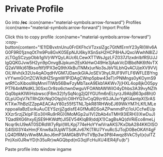 # Private Profile

Go into <strong>/ec</strong> :icon{name="material-symbols:arrow-forward"} Profiles :icon{name="material-symbols:arrow-forward"} Import Profile<br />

Click this to copy profile :icon{name="material-symbols:arrow-forward"} :copy-button{content="!E1!DBvxtnUnu0Fr0XFhcVTzxslZgc7GtNfErmY23yRI(Wv6AG0F9R01jznqOt7m9Po8GvK05EpNJU6kyXSnSsH2HCP8HAJQxciWwhN8lZJzLTGgSCzypObb1glV(rWYQyLAUc6LCewXTTWsJgzLFZ037J1zxdnIbfRSUJJlgQQKGJvw5H2yn9pOnvgBJpkum2EsKkHwO49He3jAakVcDlBbdNK6tNvTXQ2aVWk)61Bksoftlf)fPX3eQ9thXkBuTNMx)urNo3sJbV1iLbhQvACUjeXV9VVjOiLWvh(k32Us4qAOqdHVGM7JDan(kGIAJoSEV3hyLRUF9VFLF6WFLEBYngvYYwmGOrtZCWXdHZ5rgmW1P(DAgCWnp5pbw43eT)rPNMngs0yKOymS9wtRfCoXibosWqMnnITIWb56BwFzyMbTaxA9Ekb1AKWv7j(HXL4op8jkO05pyPT764nMNdKL30SxcOr9zo6ctwn0wguVFOANtAWWilO4yDhbs3A39vyNZlhGq0bpkKIWiHsbwsc(F8m32)fySqNcg2jQ)YGUfm6nELtyrzJ9AbjB63pd8h)0GLpUOqV7kTRhQXrNqOOtpjVcOllHYQ3vCqQ9zrtlGJAJxrYgK(4antpX(SrASKTXw7lhBzlZZppAEACAuY80z55fSTNL7pkR81RHWoEJ69WkYM7rLKfLMLenppoallaBzEsrAuAuCEYSzrjjZgdisfE4GfMu8DSoAZPwnmdPz)1oUCcfwEUpXXzr5rzjZkIpF(Eo3(HRu9rRG)0MoMGp2ui1V)2bAb4xTMH93lERH))lXwDuJ)TQad9XG6hxyEjSE9HKWdft)Jl5EV54KIqB9)ddjX1)CagBsAQ(dVRiEco8meLjNcqr9cU9eAT0SDRdW7yRpl(WLKpj774eHoYYwlVraAKS7KxDbA284KKOISOS4ISI03Y4xHm(FXnw8a3UpWTSdKJv67K(TRU7YvuRcSJTojD0BeOKAY4gFLQ4DfRM(vWw8MJkoJ6mP3AMGkBVPoTVBp3w3P8I4wqz8VkC5yl(x)ulTZPn)Xoi0JRwYD(h35uRr)wAGQbpd(nG3q)FcHuXU4IER4jFu(b"}<br />

Paste profile into window ingame